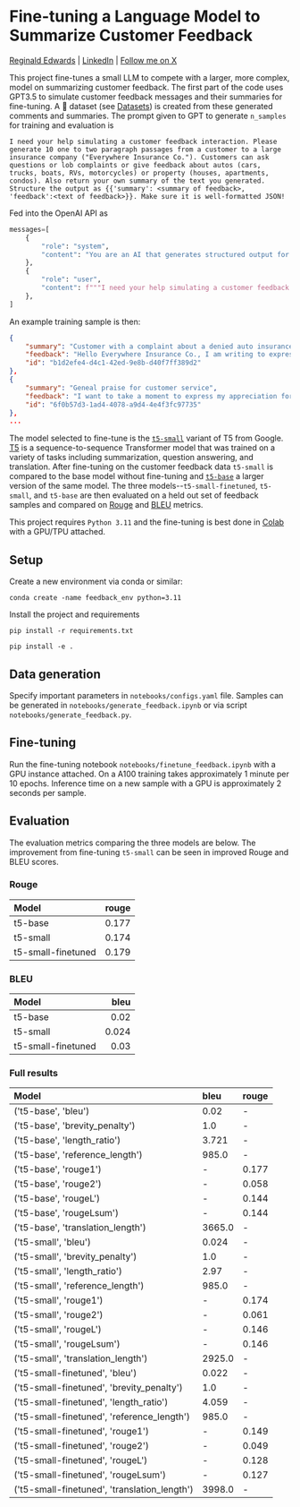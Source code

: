 # Fine-tuning a Language Model to Summarize Customer Feedback

[Reginald Edwards](https://www.reginaldedwards.com) | [LinkedIn](https://www.linkedin.com/in/reginald-edwards) | [Follow me on X](https://www.twitter.com/lereggie)

This project fine-tunes a small LLM to compete with a larger, more complex, model on summarizing customer feedback. 
The first part of the code uses GPT3.5 to simulate customer feedback messages and their summaries for fine-tuning. 
A 🤗 dataset (see [Datasets](https://github.com/huggingface/datasets)) is created from these generated comments and summaries.
The prompt given to GPT to generate `n_samples` for training and evaluation is

```
I need your help simulating a customer feedback interaction. Please generate 10 one to two paragraph passages from a customer to a large insurance company ("Everywhere Insurance Co."). Customers can ask questions or lob complaints or give feedback about autos (cars, trucks, boats, RVs, motorcycles) or property (houses, apartments, condos). Also return your own summary of the text you generated. Structure the output as {{'summary': <summary of feedback>, 'feedback':<text of feedback>}}. Make sure it is well-formatted JSON!
```

Fed into the OpenAI API as

```Python
messages=[
    {
        "role": "system", 
        "content": "You are an AI that generates structured output for building training and eval datasets."
    },
    {
        "role": "user", 
        "content": f"""I need your help simulating a customer feedback interaction. Please generate {n_samples} one to two paragraph passages from a customer to a large insurance company ("Everywhere Insurance Co."). Customers can ask questions or lob complaints or give feedback about autos (cars, trucks, boats, RVs, motorcycles) or property (houses, apartments, condos). Also return your own summary of the text you generated. Structure the output as {{'summary': <summary of feedback>, 'feedback':<text of feedback>}}. Make sure it is well-formatted JSON!"""
    },
]
```

An example training sample is then:
```JSON
{
    "summary": "Customer with a complaint about a denied auto insurance claim", 
    "feedback": "Hello Everywhere Insurance Co., I am writing to express my disappointment regarding my recent auto insurance claim. My car was involved in a minor fender bender, and when I reached out to file the claim, I was shocked to learn that it was denied due to a technicality in the policy. I have been a loyal customer for many years, and I expect better support and service in times of need. I would appreciate a thorough review of my case and a reconsideration of the decision.", 
    "id": "b1d2efe4-d4c1-42ed-9e8b-d40f7ff389d2"
},
{
    "summary": "Geneal praise for customer service",
    "feedback": "I want to take a moment to express my appreciation for the exceptional customer service provided by Everywhere Insurance Co. The representatives I have interacted with have been knowledgeable, responsive, and empathetic in addressing my inquiries and concerns. Kudos to Everywhere Insurance Co. for prioritizing customer satisfaction.",
    "id": "6f0b57d3-1ad4-4078-a9d4-4e4f3fc97735"
},
...
```

The model selected to fine-tune is the [`t5-small`](https://huggingface.co/google-t5/t5-small) variant of T5 from Google.
[T5](https://github.com/google-research/text-to-text-transfer-transformer) is a sequence-to-sequence Transformer model that was trained on a variety of tasks including summarization, question answering, and translation.
After fine-tuning on the customer feedback data `t5-small` is compared to the base model without fine-tuning and [`t5-base`](https://huggingface.co/google-t5/t5-base) a larger version of the same model.
The three models--`t5-small-finetuned`, `t5-small`, and `t5-base` are then evaluated on a held out set of feedback samples and compared on [Rouge](https://huggingface.co/spaces/evaluate-metric/rouge) and [BLEU](https://huggingface.co/spaces/evaluate-metric/bleu) metrics.

This project requires `Python 3.11` and the fine-tuning is best done in [Colab](colab.research.google.com) with a GPU/TPU attached.

## Setup
Create a new environment via conda or similar:

`conda create -name feedback_env python=3.11`

Install the project and requirements

`pip install -r requirements.txt`

`pip install -e .`


## Data generation
Specify important parameters in `notebooks/configs.yaml` file. 
Samples can be generated in `notebooks/generate_feedback.ipynb` 
or via script `notebooks/generate_feedback.py`.

## Fine-tuning
Run the fine-tuning notebook `notebooks/finetune_feedback.ipynb` with a GPU instance attached. 
On a A100 training takes approximately 1 minute per 10 epochs. 
Inference time on a new sample with a GPU is approximately 2 seconds per sample.

## Evaluation

The evaluation metrics comparing the three models are below. 
The improvement from fine-tuning `t5-small` can be seen in improved Rouge and BLEU scores.

### Rouge

| Model              |   rouge |
|:-------------------|--------:|
| t5-base            |   0.177 |
| t5-small           |   0.174 |
| t5-small-finetuned |   0.179 |

### BLEU

| Model              |   bleu |
|:-------------------|-------:|
| t5-base            |  0.02  |
| t5-small           |  0.024 |
| t5-small-finetuned |  0.03 |

### Full results

| Model                                        | bleu   | rouge   |
|:---------------------------------------------|:-------|:--------|
| ('t5-base', 'bleu')                          | 0.02   | -       |
| ('t5-base', 'brevity_penalty')               | 1.0    | -       |
| ('t5-base', 'length_ratio')                  | 3.721  | -       |
| ('t5-base', 'reference_length')              | 985.0  | -       |
| ('t5-base', 'rouge1')                        | -      | 0.177   |
| ('t5-base', 'rouge2')                        | -      | 0.058   |
| ('t5-base', 'rougeL')                        | -      | 0.144   |
| ('t5-base', 'rougeLsum')                     | -      | 0.144   |
| ('t5-base', 'translation_length')            | 3665.0 | -       |
| ('t5-small', 'bleu')                         | 0.024  | -       |
| ('t5-small', 'brevity_penalty')              | 1.0    | -       |
| ('t5-small', 'length_ratio')                 | 2.97   | -       |
| ('t5-small', 'reference_length')             | 985.0  | -       |
| ('t5-small', 'rouge1')                       | -      | 0.174   |
| ('t5-small', 'rouge2')                       | -      | 0.061   |
| ('t5-small', 'rougeL')                       | -      | 0.146   |
| ('t5-small', 'rougeLsum')                    | -      | 0.146   |
| ('t5-small', 'translation_length')           | 2925.0 | -       |
| ('t5-small-finetuned', 'bleu')               | 0.022  | -       |
| ('t5-small-finetuned', 'brevity_penalty')    | 1.0    | -       |
| ('t5-small-finetuned', 'length_ratio')       | 4.059  | -       |
| ('t5-small-finetuned', 'reference_length')   | 985.0  | -       |
| ('t5-small-finetuned', 'rouge1')             | -      | 0.149   |
| ('t5-small-finetuned', 'rouge2')             | -      | 0.049   |
| ('t5-small-finetuned', 'rougeL')             | -      | 0.128   |
| ('t5-small-finetuned', 'rougeLsum')          | -      | 0.127   |
| ('t5-small-finetuned', 'translation_length') | 3998.0 | -       
